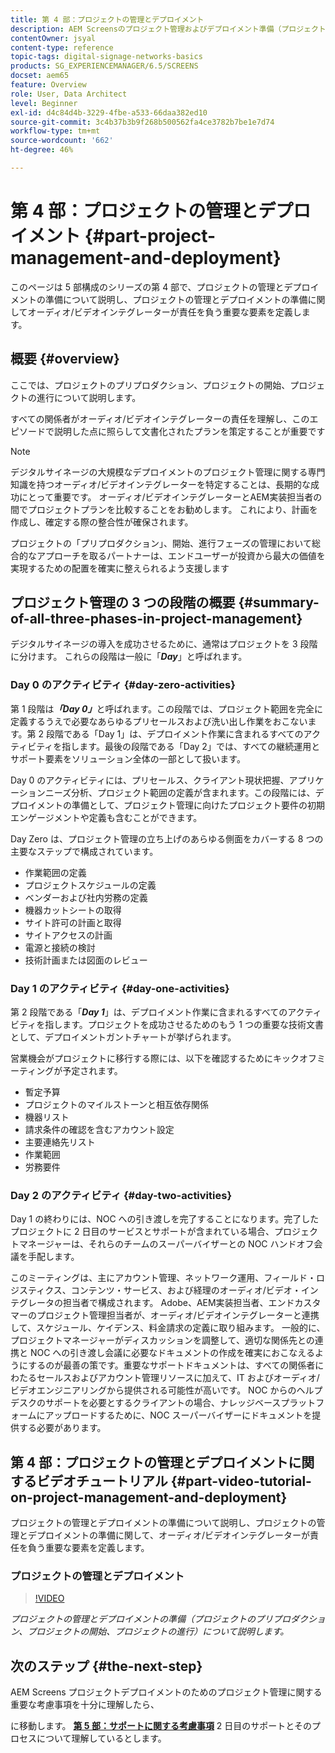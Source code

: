 ```yaml
---
title: 第 4 部：プロジェクトの管理とデプロイメント
description: AEM Screensのプロジェクト管理およびデプロイメント準備（プロジェクトのプリプロダクション、プロジェクトの開始、プロジェクトの進行）について説明します。
contentOwner: jsyal
content-type: reference
topic-tags: digital-signage-networks-basics
products: SG_EXPERIENCEMANAGER/6.5/SCREENS
docset: aem65
feature: Overview
role: User, Data Architect
level: Beginner
exl-id: d4c84d4b-3229-4fbe-a533-66daa382ed10
source-git-commit: 3c4b37b3b9f268b500562fa4ce3782b7be1e7d74
workflow-type: tm+mt
source-wordcount: '662'
ht-degree: 46%

---
```


# 第 4 部：プロジェクトの管理とデプロイメント {#part-project-management-and-deployment}

このページは 5 部構成のシリーズの第 4 部で、プロジェクトの管理とデプロイメントの準備について説明し、プロジェクトの管理とデプロイメントの準備に関してオーディオ/ビデオインテグレーターが責任を負う重要な要素を定義します。

## 概要 {#overview}

ここでは、プロジェクトのプリプロダクション、プロジェクトの開始、プロジェクトの進行について説明します。

すべての関係者がオーディオ/ビデオインテグレーターの責任を理解し、このエピソードで説明した点に照らして文書化されたプランを策定することが重要です

>[!NOTE]
>
>デジタルサイネージの大規模なデプロイメントのプロジェクト管理に関する専門知識を持つオーディオ/ビデオインテグレーターを特定することは、長期的な成功にとって重要です。 オーディオ/ビデオインテグレーターとAEM実装担当者の間でプロジェクトプランを比較することをお勧めします。 これにより、計画を作成し、確定する際の整合性が確保されます。
>
>プロジェクトの「プリプロダクション」、開始、進行フェーズの管理において総合的なアプローチを取るパートナーは、エンドユーザーが投資から最大の価値を実現するための配置を確実に整えられるよう支援します

## プロジェクト管理の 3 つの段階の概要 {#summary-of-all-three-phases-in-project-management}

デジタルサイネージの導入を成功させるために、通常はプロジェクトを 3 段階に分けます。 これらの段階は一般に「***Day***」と呼ばれます。

### Day 0 のアクティビティ {#day-zero-activities}

第 1 段階は&#x200B;***「Day 0」***&#x200B;と呼ばれます。この段階では、プロジェクト範囲を完全に定義するうえで必要なあらゆるプリセールスおよび洗い出し作業をおこないます。第 2 段階である「Day 1」は、デプロイメント作業に含まれるすべてのアクティビティを指します。最後の段階である「Day 2」では、すべての継続運用とサポート要素をソリューション全体の一部として扱います。

Day 0 のアクティビティには、プリセールス、クライアント現状把握、アプリケーションニーズ分析、プロジェクト範囲の定義が含まれます。この段階には、デプロイメントの準備として、プロジェクト管理に向けたプロジェクト要件の初期エンゲージメントや定義も含むことができます。

Day Zero は、プロジェクト管理の立ち上げのあらゆる側面をカバーする 8 つの主要なステップで構成されています。

* 作業範囲の定義
* プロジェクトスケジュールの定義
* ベンダーおよび社内労務の定義
* 機器カットシートの取得
* サイト許可の計画と取得
* サイトアクセスの計画
* 電源と接続の検討
* 技術計画または図面のレビュー

### Day 1 のアクティビティ {#day-one-activities}

第 2 段階である「***Day 1***」は、デプロイメント作業に含まれるすべてのアクティビティを指します。プロジェクトを成功させるためのもう 1 つの重要な技術文書として、デプロイメントガントチャートが挙げられます。

営業機会がプロジェクトに移行する際には、以下を確認するためにキックオフミーティングが予定されます。

* 暫定予算
* プロジェクトのマイルストーンと相互依存関係
* 機器リスト
* 請求条件の確認を含むアカウント設定
* 主要連絡先リスト
* 作業範囲
* 労務要件

### Day 2 のアクティビティ {#day-two-activities}

Day 1 の終わりには、NOC への引き渡しを完了することになります。完了したプロジェクトに 2 日目のサービスとサポートが含まれている場合、プロジェクトマネージャーは、それらのチームのスーパーバイザーとの NOC ハンドオフ会議を手配します。

このミーティングは、主にアカウント管理、ネットワーク運用、フィールド・ロジスティクス、コンテンツ・サービス、および経理のオーディオ/ビデオ・インテグレータの担当者で構成されます。 Adobe、AEM実装担当者、エンドカスタマーのプロジェクト管理担当者が、オーディオ/ビデオインテグレーターと連携して、スケジュール、ケイデンス、料金請求の定義に取り組みます。 一般的に、プロジェクトマネージャーがディスカッションを調整して、適切な関係先との連携と NOC への引き渡し会議に必要なドキュメントの作成を確実におこなえるようにするのが最善の策です。重要なサポートドキュメントは、すべての関係者にわたるセールスおよびアカウント管理リソースに加えて、IT およびオーディオ/ビデオエンジニアリングから提供される可能性が高いです。 NOC からのヘルプデスクのサポートを必要とするクライアントの場合、ナレッジベースプラットフォームにアップロードするために、NOC スーパーバイザーにドキュメントを提供する必要があります。

## 第 4 部：プロジェクトの管理とデプロイメントに関するビデオチュートリアル {#part-video-tutorial-on-project-management-and-deployment}

プロジェクトの管理とデプロイメントの準備について説明し、プロジェクトの管理とデプロイメントの準備に関して、オーディオ/ビデオインテグレーターが責任を負う重要な要素を定義します。

### プロジェクトの管理とデプロイメント

>[!VIDEO](https://video.tv.adobe.com/v/28408)

*プロジェクトの管理とデプロイメントの準備（プロジェクトのプリプロダクション、プロジェクトの開始、プロジェクトの進行）について説明します。*

## 次のステップ {#the-next-step}

AEM Screens プロジェクトデプロイメントのためのプロジェクト管理に関する重要な考慮事項を十分に理解したら、

に移動します。 **[第 5 部：サポートに関する考慮事項](support-considerations.md)** 2 日目のサポートとそのプロセスについて理解しているとします。
